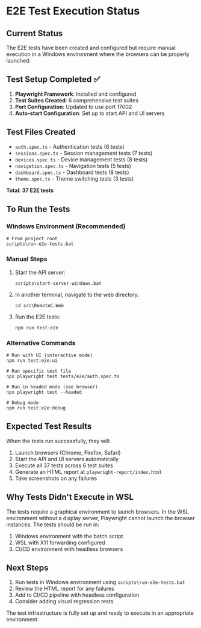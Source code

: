 # E2E Test Execution Status

## Current Status
The E2E tests have been created and configured but require manual execution in a Windows environment where the browsers can be properly launched.

## Test Setup Completed ✅
1. **Playwright Framework**: Installed and configured
2. **Test Suites Created**: 6 comprehensive test suites
3. **Port Configuration**: Updated to use port 17002
4. **Auto-start Configuration**: Set up to start API and UI servers

## Test Files Created
- `auth.spec.ts` - Authentication tests (6 tests)
- `sessions.spec.ts` - Session management tests (7 tests)  
- `devices.spec.ts` - Device management tests (8 tests)
- `navigation.spec.ts` - Navigation tests (5 tests)
- `dashboard.spec.ts` - Dashboard tests (8 tests)
- `theme.spec.ts` - Theme switching tests (3 tests)

**Total: 37 E2E tests**

## To Run the Tests

### Windows Environment (Recommended)
```batch
# From project root
scripts\run-e2e-tests.bat
```

### Manual Steps
1. Start the API server:
   ```batch
   scripts\start-server-windows.bat
   ```

2. In another terminal, navigate to the web directory:
   ```batch
   cd src\RemoteC.Web
   ```

3. Run the E2E tests:
   ```batch
   npm run test:e2e
   ```

### Alternative Commands
```batch
# Run with UI (interactive mode)
npm run test:e2e:ui

# Run specific test file
npx playwright test tests/e2e/auth.spec.ts

# Run in headed mode (see browser)
npx playwright test --headed

# Debug mode
npm run test:e2e:debug
```

## Expected Test Results

When the tests run successfully, they will:
1. Launch browsers (Chrome, Firefox, Safari)
2. Start the API and UI servers automatically
3. Execute all 37 tests across 6 test suites
4. Generate an HTML report at `playwright-report/index.html`
5. Take screenshots on any failures

## Why Tests Didn't Execute in WSL

The tests require a graphical environment to launch browsers. In the WSL environment without a display server, Playwright cannot launch the browser instances. The tests should be run in:
1. Windows environment with the batch script
2. WSL with X11 forwarding configured
3. CI/CD environment with headless browsers

## Next Steps

1. Run tests in Windows environment using `scripts\run-e2e-tests.bat`
2. Review the HTML report for any failures
3. Add to CI/CD pipeline with headless configuration
4. Consider adding visual regression tests

The test infrastructure is fully set up and ready to execute in an appropriate environment.